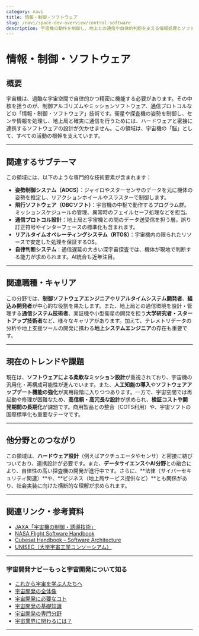 ```yaml
---
category: navi
title: 情報・制御・ソフトウェア
slug: /navi/space-dev-overview/control-software
description: 宇宙機の動作を制御し、地上との通信や自律的判断を支える情報処理とソフトウェア技術の世界。
---
```


# 情報・制御・ソフトウェア

## 概要

宇宙機は、過酷な宇宙空間で自律的かつ精密に機能する必要があります。その中核を担うのが、制御アルゴリズムやミッションソフトウェア、通信プロトコルなどの「情報・制御・ソフトウェア」技術です。衛星や探査機の姿勢を制御し、センサ情報を処理し、地上局と確実に通信を行うためには、ハードウェアと密接に連携するソフトウェアの設計が欠かせません。この領域は、宇宙機の「脳」として、すべての活動の根幹を支えています。

---

## 関連するサブテーマ

この領域には、以下のような専門的な技術要素が含まれます：

- **姿勢制御システム（ADCS）**：ジャイロやスターセンサのデータを元に機体の姿勢を推定し、リアクションホイールやスラスターで制御します。
- **飛行ソフトウェア（OBCソフト）**：宇宙機の中枢で動作するプログラム群。ミッションスケジュールの管理、異常時のフェイルセーフ処理などを担当。
- **通信プロトコル設計**：地上局と宇宙機との間のデータ送受信を担う層。誤り訂正符号やインターフェースの標準化も含まれます。
- **リアルタイムオペレーティングシステム（RTOS）**：宇宙機内の限られたリソースで安定した処理を保証するOS。
- **自律判断システム**：通信遅延の大きい深宇宙探査では、機体が現地で判断する能力が求められます。AI統合も近年注目。

---

## 関連職種・キャリア

この分野では、**制御ソフトウェアエンジニア**や**リアルタイムシステム開発者**、**組込み開発者**が中心的な役割を果たします。また、地上局との通信環境を設計・管理する**通信システム技術者**、実証機や小型衛星の開発を担う**大学研究者・スタートアップ技術者**など、様々なキャリアがあります。加えて、テレメトリデータの分析や地上支援ツールの開発に携わる**地上システムエンジニア**の存在も重要です。

---

## 現在のトレンドや課題

現在は、**ソフトウェアによる柔軟なミッション設計**が重視されており、宇宙機の汎用化・再構成可能性が進んでいます。また、**人工知能の導入**や**ソフトウェアアップデート機能の強化**が実用段階に入りつつあります。一方で、宇宙空間では再起動や修理が困難なため、**高信頼・高冗長な設計**が求められ、**検証コストや開発期間の長期化**が課題です。商用製品との整合（COTS利用）や、宇宙ソフトの国際標準化も重要なテーマです。

---

## 他分野とのつながり

この領域は、**ハードウェア設計**（例えばアクチュエータやセンサ）と密接に結びついており、連携設計が必要です。また、**データサイエンス**や**AI分野**との融合により、自律性の高い探査機の開発が進行中です。さらに、**法律（サイバーセキュリティ関連）**や、**ビジネス（地上局サービス提供など）**とも関係があり、社会実装に向けた横断的な理解が求められます。

---

## 関連リンク・参考資料

- [JAXA「宇宙機の制御・誘導技術」](https://www.jaxa.jp/projects/tech/guidance_control/)
- [NASA Flight Software Handbook](https://flightsoftware.jhuapl.edu/)
- [Cubesat Handbook – Software Architecture](https://www.cubesat.org/)
- [UNISEC（大学宇宙工学コンソーシアム）](https://www.unisec.jp/)

---

### 宇宙開発ナビーもっと宇宙開発について知る
- [これから宇宙を学ぶ人たちへ](/docs/navi/intro-to-space-dev)
- [宇宙開発の全体像](/docs/navi/space-dev-overview)
- [宇宙開発に必要なコト](/docs/navi/what-is-needed)
- [宇宙開発の基礎知識](/docs/navi/basic-knowledge)
- [宇宙開発の専門分野](/docs/navi/region-of-expertise)
- [宇宙業界に関わるには？](/docs/navi/how-to-commit)

---